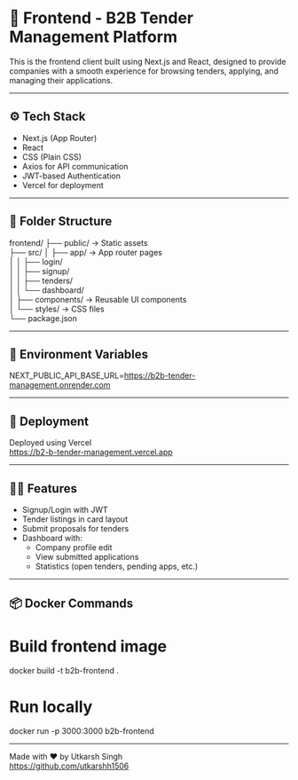 # 🎨 Frontend - B2B Tender Management Platform

This is the frontend client built using Next.js and React, designed to provide companies with a smooth experience for browsing tenders, applying, and managing their applications.

---

## ⚙️ Tech Stack

- Next.js (App Router)  
- React  
- CSS (Plain CSS)  
- Axios for API communication  
- JWT-based Authentication  
- Vercel for deployment

---

## 📁 Folder Structure

frontend/
├── public/             → Static assets  
├── src/
│   ├── app/            → App router pages  
│   │   ├── login/  
│   │   ├── signup/  
│   │   ├── tenders/  
│   │   └── dashboard/  
│   ├── components/     → Reusable UI components  
│   └── styles/         → CSS files  
└── package.json

---

## 🔐 Environment Variables

NEXT_PUBLIC_API_BASE_URL=https://b2b-tender-management.onrender.com

---

## 🚀 Deployment

Deployed using Vercel  
https://b2-b-tender-management.vercel.app

---

## 🧑‍💼 Features

- Signup/Login with JWT  
- Tender listings in card layout  
- Submit proposals for tenders  
- Dashboard with:
  - Company profile edit  
  - View submitted applications  
  - Statistics (open tenders, pending apps, etc.)

---

## 📦 Docker Commands

# Build frontend image
docker build -t b2b-frontend .

# Run locally
docker run -p 3000:3000 b2b-frontend

---

Made with ❤️ by Utkarsh Singh  
https://github.com/utkarshh1506
